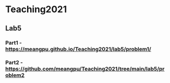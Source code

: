 # Teaching2021

## Lab5
### Part1 - https://meangpu.github.io/Teaching2021/lab5/problem1/
### Part2 - https://github.com/meangpu/Teaching2021/tree/main/lab5/problem2
